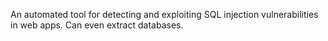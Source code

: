 An automated tool for detecting and exploiting SQL injection vulnerabilities in web apps. Can even extract databases.

